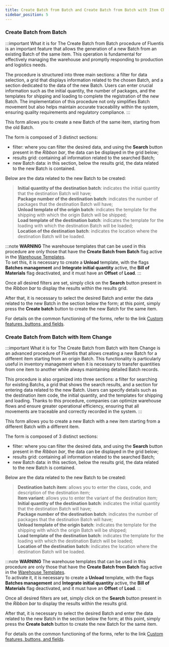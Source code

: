```yaml
---
title: Create Batch from Batch and Create Batch from Batch with Item Change 
sidebar_position: 5
---
```


### Create Batch from Batch 

:::important What it is for 
The Create Batch from Batch procedure of Fluentis is an important feature that allows the generation of a new Batch from an existing Batch of the same item. This operation is fundamental for effectively managing the warehouse and promptly responding to production and logistics needs.

The procedure is structured into three main sections: a filter for data selection, a grid that displays information related to the chosen Batch, and a section dedicated to the data of the new Batch. Users can enter crucial information such as the initial quantity, the number of packages, and the templates for shipping and loading to complete the registration of the new Batch. The implementation of this procedure not only simplifies Batch movement but also helps maintain accurate traceability within the system, ensuring quality requirements and regulatory compliance.
:::

This form allows you to create a new Batch of the same item, starting from the old Batch.

The form is composed of 3 distinct sections:

- filter: where you can filter the desired data, and using the **Search** button present in the *Ribbon bar*, the data can be displayed in the grid below;     
- results grid: containing all information related to the searched Batch;          
- new Batch data: in this section, below the results grid, the data related to the new Batch is contained.

Below are the data related to the new Batch to be created:

> **Initial quantity of the destination batch**: indicates the initial quantity that the destination Batch will have;         
> **Package number of the destination batch**: indicates the number of packages that the destination Batch will have;              
> **Unload template of the origin batch**: indicates the template for the shipping with which the origin Batch will be shipped;        
> **Load template of the destination batch**: indicates the template for the loading with which the destination Batch will be loaded;      
> **Location of the destination batch**: indicates the location where the destination Batch will be loaded.

:::note **WARNING** 
The warehouse templates that can be used in this procedure are only those that have the **Create Batch from Batch** flag active in the [Warehouse Templates](/docs/configurations/tables/logistics/warehouse-templates/).     
To set this, it is necessary to create a **Unload** template, with the flags **Batches management** and **Integrate initial quantity** active, the **Bill of Materials** flag deactivated, and it must have an **Offset** of **Load**.
:::

Once all desired filters are set, simply click on the **Search** button present in the *Ribbon bar* to display the results within the results grid.

After that, it is necessary to select the desired Batch and enter the data related to the new Batch in the section below the form; at this point, simply press the **Create batch** button to create the new Batch for the same item.

For details on the common functioning of the forms, refer to the link [Custom features, buttons, and fields](/docs/guide/common).

### Create Batch from Batch with Item Change 

:::important What it is for 
The Create Batch from Batch with Item Change is an advanced procedure of Fluentis that allows creating a new Batch for a different item starting from an origin Batch. This functionality is particularly useful in inventory management when it is necessary to transfer quantities from one item to another while always maintaining detailed Batch records.

This procedure is also organized into three sections: a filter for searching for existing Batchs, a grid that shows the search results, and a section for entering data related to the new Batch. Users can specify details such as the destination item code, the initial quantity, and the templates for shipping and loading. Thanks to this procedure, companies can optimize warehouse flows and ensure greater operational efficiency, ensuring that all movements are traceable and correctly recorded in the system.
:::

This form allows you to create a new Batch with a new item starting from a different Batch with a different item.

The form is composed of 3 distinct sections:

- filter: where you can filter the desired data, and using the **Search** button present in the *Ribbon bar*, the data can be displayed in the grid below;     
- results grid: containing all information related to the searched Batch;          
- new Batch data: in this section, below the results grid, the data related to the new Batch is contained.

Below are the data related to the new Batch to be created:

> **Destination batch item**: allows you to enter the class, code, and description of the destination item;            
> **Item variant**: allows you to enter the variant of the destination item;              
> **Initial quantity of the destination batch**: indicates the initial quantity that the destination Batch will have;         
> **Package number of the destination batch**: indicates the number of packages that the destination Batch will have;              
> **Unload template of the origin batch**: indicates the template for the shipping with which the origin Batch will be shipped;        
> **Load template of the destination batch**: indicates the template for the loading with which the destination Batch will be loaded;      
> **Location of the destination batch**: indicates the location where the destination Batch will be loaded.

:::note **WARNING** 
The warehouse templates that can be used in this procedure are only those that have the **Create Batch from Batch** flag active in the [Warehouse Templates](/docs/configurations/tables/logistics/warehouse-templates/).        
To activate it, it is necessary to create a **Unload** template, with the flags **Batches management** and **Integrate initial quantity** active, the **Bill of Materials** flag deactivated, and it must have an **Offset** of **Load**.
:::

Once all desired filters are set, simply click on the **Search** button present in the *Ribbon bar* to display the results within the results grid.

After that, it is necessary to select the desired Batch and enter the data related to the new Batch in the section below the form; at this point, simply press the **Create batch** button to create the new Batch for the same item.

For details on the common functioning of the forms, refer to the link [Custom features, buttons, and fields](/docs/guide/common).
